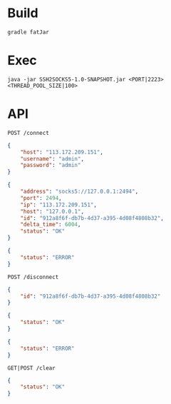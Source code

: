 # Build
`gradle fatJar`
# Exec
`java -jar SSH2SOCKS5-1.0-SNAPSHOT.jar <PORT|2223> <THREAD_POOL_SIZE|100>`
# API
`POST /connect`
```json
{
    "host": "113.172.209.151",
    "username": "admin",
    "password": "admin"
}
```
```json
{
    "address": "socks5://127.0.0.1:2494",
    "port": 2494,
    "ip": "113.172.209.151",
    "host": "127.0.0.1",
    "id": "912a8f6f-db7b-4d37-a395-4d08f4808b32",
    "delta_time": 6004,
    "status": "OK"
}
```
```json
{
    "status": "ERROR"
}
```
`POST /disconnect`
```json
{
	"id": "912a8f6f-db7b-4d37-a395-4d08f4808b32"
}
```
```json
{
    "status": "OK"
}
```
```json
{
    "status": "ERROR"
}
```
`GET|POST /clear`
```json
{
    "status": "OK"
}
```